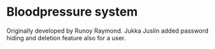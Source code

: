 # Bloodpressure system

Originally developed by Runoy Raymond. Jukka Juslin added password hiding and deletion feature also for a user.
